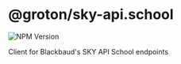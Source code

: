 # @groton/sky-api.school

![NPM Version](https://img.shields.io/npm/v/%40groton%2Fsky-api.school)

Client for Blackbaud's SKY API School endpoints
